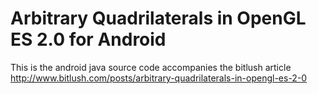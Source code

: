 Arbitrary Quadrilaterals in OpenGL ES 2.0 for Android
=====================================================

This is the android java source code accompanies the bitlush article http://www.bitlush.com/posts/arbitrary-quadrilaterals-in-opengl-es-2-0
